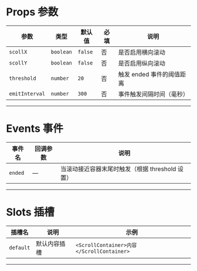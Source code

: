 # Props 参数

| 参数             | 类型        | 默认值     | 必填 | 说明               |
|----------------|-----------|---------|----|------------------|
| `scollX`       | `boolean` | `false` | 否  | 是否启用横向滚动         |
| `scollY`       | `boolean` | `false` | 否  | 是否启用纵向滚动         |
| `threshold`    | `number`  | `20`    | 否  | 触发 ended 事件的阈值距离 |
| `emitInterval` | `number`  | `300`   | 否  | 事件触发间隔时间（毫秒）     |

---

# Events 事件

| 事件名     | 回调参数 | 说明                            |
|---------|------|-------------------------------|
| `ended` | —    | 当滚动接近容器末尾时触发（根据 threshold 设置） |

---

# Slots 插槽

| 插槽名       | 说明     | 示例                                      |
|-----------|--------|-----------------------------------------|
| `default` | 默认内容插槽 | `<ScrollContainer>内容</ScrollContainer>` |

---
